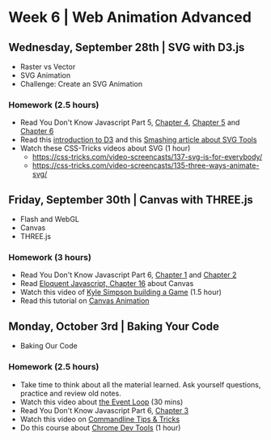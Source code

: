 

# Week 6 | Web Animation Advanced


## Wednesday, September 28th | SVG with D3.js

- Raster vs Vector
- SVG Animation
- Challenge: Create an SVG Animation

### Homework (2.5 hours)

- Read You Don't Know Javascript Part 5, [Chapter 4](https://github.com/getify/You-Dont-Know-JS/blob/master/async%20%26%20performance/ch4.md), [Chapter 5](https://github.com/getify/You-Dont-Know-JS/blob/master/async%20%26%20performance/ch5.md) and [Chapter 6](https://github.com/getify/You-Dont-Know-JS/blob/master/async%20%26%20performance/ch6.md)
- Read this [introduction to D3](http://www.janwillemtulp.com/2011/03/20/tutorial-introduction-to-d3/) and this [Smashing article about SVG Tools](https://www.smashingmagazine.com/2016/04/tools-and-resources-for-editing-converting-and-optimizing-svgs/)
- Watch these CSS-Tricks videos about SVG (1 hour)
  - https://css-tricks.com/video-screencasts/137-svg-is-for-everybody/
  - https://css-tricks.com/video-screencasts/135-three-ways-animate-svg/


## Friday, September 30th | Canvas with THREE.js

- Flash and WebGL
- Canvas
- THREE.js

### Homework (3 hours)

- Read You Don't Know Javascript Part 6, [Chapter 1](https://github.com/getify/You-Dont-Know-JS/blob/master/es6%20%26%20beyond/ch1.md) and [Chapter 2](https://github.com/getify/You-Dont-Know-JS/blob/master/es6%20%26%20beyond/ch2.md) 
- Read [Eloquent Javascript, Chapter 16](http://eloquentjavascript.net/16_canvas.html) about Canvas
- Watch this video of [Kyle Simpson building a Game](https://css-tricks.com/video-screencasts/144-javascript-canvas-game/) (1.5 hour)
- Read this tutorial on [Canvas Animation](http://tympanus.net/codrops/2016/04/26/the-aviator-animating-basic-3d-scene-threejs/)


## Monday, October 3rd | Baking Your Code

- Baking Our Code

### Homework (2.5 hours)

- Take time to think about all the material learned. Ask yourself questions, practice and review old notes.
- Watch this video about [the Event Loop](https://www.youtube.com/watch?v=8aGhZQkoFbQ) (30 mins)
- Read You Don't Know Javascript Part 6, [Chapter 3](https://github.com/getify/You-Dont-Know-JS/blob/master/es6%20%26%20beyond/ch3.md)
- Watch this video on [Commandline Tips & Tricks](https://developers.google.com/web/shows/ttt/series-1/cmd-line-shortcuts?hl=en)
- Do this course about [Chrome Dev Tools](http://discover-devtools.codeschool.com/) (1 hour)

